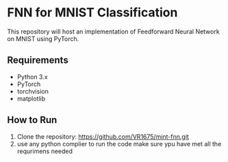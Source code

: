 # FNN for MNIST Classification

This repository will host an implementation of Feedforward Neural Network on MNIST using PyTorch.

## Requirements
- Python 3.x
- PyTorch
- torchvision
- matplotlib

## How to Run

1. Clone the repository:
   https://github.com/VR1675/mint-fnn.git
2. use any python complier to run the code make sure ypu have met all the requrimens needed
   

